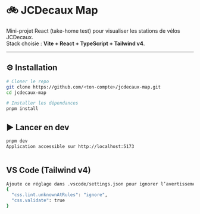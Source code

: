 # 🚲 JCDecaux Map

Mini-projet React (take-home test) pour visualiser les stations de vélos JCDecaux.  
Stack choisie : **Vite + React + TypeScript + Tailwind v4**.

---

## ⚙️ Installation

```bash
# Cloner le repo
git clone https://github.com/<ton-compte>/jcdecaux-map.git
cd jcdecaux-map

# Installer les dépendances
pnpm install

```

##  ▶️ Lancer en dev

```bash
pnpm dev
Application accessible sur http://localhost:5173



```

##  VS Code (Tailwind v4)

```bash
Ajoute ce réglage dans .vscode/settings.json pour ignorer l’avertissement :
{
  "css.lint.unknownAtRules": "ignore",
  "css.validate": true
}